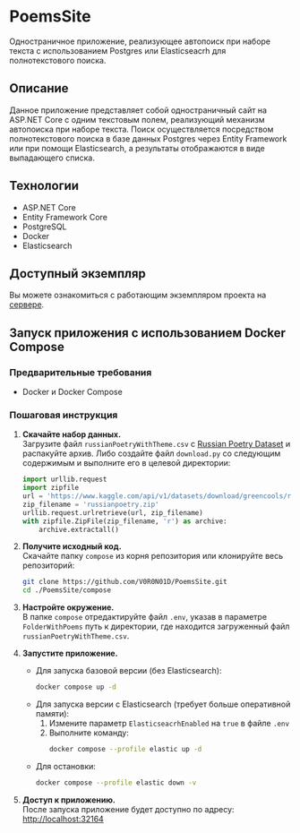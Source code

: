 # PoemsSite

Одностраничное приложение, реализующее автопоиск при наборе текста с использованием Postgres или Elasticseacrh для
полнотекстового
поиска.

## Описание

Данное приложение представляет собой одностраничный сайт на ASP.NET Core с одним текстовым полем, реализующий механизм
автопоиска при наборе текста. Поиск осуществляется посредством полнотекстового поиска в базе данных Postgres через
Entity
Framework или при помощи Elasticsearch, а результаты отображаются в виде выпадающего списка.

## Технологии

- ASP.NET Core
- Entity Framework Core
- PostgreSQL
- Docker
- Elasticsearch

## Доступный экземпляр

Вы можете ознакомиться с работающим экземпляром проекта на [сервере](https://v0r0n.ru/).

## Запуск приложения с использованием Docker Compose

### Предварительные требования

- Docker и Docker Compose

### Пошаговая инструкция

1. **Скачайте набор данных.**  
   Загрузите файл `russianPoetryWithTheme.csv`
   с [Russian Poetry Dataset](https://www.kaggle.com/datasets/greencools/russianpoetry) и распакуйте архив.
   Либо создайте файл `download.py` со следующим содержимым и выполните его в целевой директории:
   ```python
   import urllib.request
   import zipfile
   url = 'https://www.kaggle.com/api/v1/datasets/download/greencools/russianpoetry'
   zip_filename = 'russianpoetry.zip'
   urllib.request.urlretrieve(url, zip_filename)
   with zipfile.ZipFile(zip_filename, 'r') as archive:
       archive.extractall()
   ```

2. **Получите исходный код.**  
   Скачайте папку `compose` из корня репозитория или клонируйте весь репозиторий:
   ```bash
   git clone https://github.com/V0R0N01D/PoemsSite.git
   cd ./PoemsSite/compose
   ```

3. **Настройте окружение.**  
   В папке `compose` отредактируйте файл `.env`, указав в параметре `FolderWithPoems` путь к директории, где находится
   загруженный файл `russianPoetryWithTheme.csv`.

4. **Запустите приложение.**
    - Для запуска базовой версии (без Elasticsearch):
      ```bash
      docker compose up -d
      ```
    - Для запуска версии с Elasticsearch (требует больше оперативной памяти):
        1. Измените параметр `ElasticseacrhEnabled` на `true` в файле `.env`
        2. Выполните команду:
           ```bash
           docker compose --profile elastic up -d
           ```
    - Для остановки:
      ```bash
      docker compose --profile elastic down -v
      ```

5. **Доступ к приложению.**  
   После запуска приложение будет доступно по адресу: [http://localhost:32164](http://localhost:32164)
